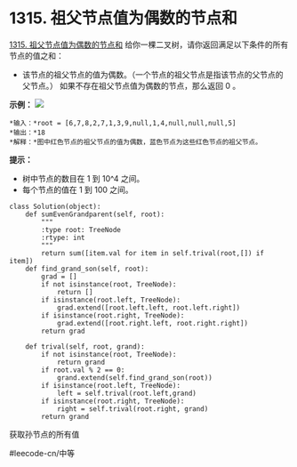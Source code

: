 # 1315. 祖父节点值为偶数的节点和
  [1315. 祖父节点值为偶数的节点和](https://leetcode-cn.com/problems/sum-of-nodes-with-even-valued-grandparent/) 
给你一棵二叉树，请你返回满足以下条件的所有节点的值之和：
* 该节点的祖父节点的值为偶数。（一个节点的祖父节点是指该节点的父节点的父节点。）
如果不存在祖父节点值为偶数的节点，那么返回 0 。
 
**示例：**
**![](1315.%20%E7%A5%96%E7%88%B6%E8%8A%82%E7%82%B9%E5%80%BC%E4%B8%BA%E5%81%B6%E6%95%B0%E7%9A%84%E8%8A%82%E7%82%B9%E5%92%8C/1473_ex1.png)**
```
*输入：*root = [6,7,8,2,7,1,3,9,null,1,4,null,null,null,5]
*输出：*18
*解释：*图中红色节点的祖父节点的值为偶数，蓝色节点为这些红色节点的祖父节点。
```
**提示：**
* 树中节点的数目在 1 到 10^4 之间。
* 每个节点的值在 1 到 100 之间。
```
class Solution(object):
    def sumEvenGrandparent(self, root):
        """
        :type root: TreeNode
        :rtype: int
        """
        return sum([item.val for item in self.trival(root,[]) if item])
    def find_grand_son(self, root):
        grad = []
        if not isinstance(root, TreeNode):
            return []
        if isinstance(root.left, TreeNode):
            grad.extend([root.left.left, root.left.right])
        if isinstance(root.right, TreeNode):
            grad.extend([root.right.left, root.right.right])
        return grad
    
    def trival(self, root, grand):
        if not isinstance(root, TreeNode):
            return grand
        if root.val % 2 == 0:
            grand.extend(self.find_grand_son(root))
        if isinstance(root.left, TreeNode):
            left = self.trival(root.left,grand)
        if isinstance(root.right, TreeNode):
            right = self.trival(root.right, grand)
        return grand
```

获取孙节点的所有值

#leecode-cn/中等